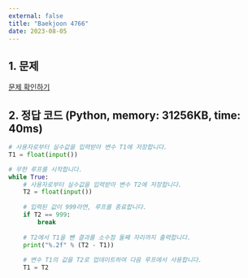 ```yaml
---
external: false
title: "Baekjoon 4766"
date: 2023-08-05
---
```


## 1. 문제

[문제 확인하기](https://www.acmicpc.net/problem/4766)

## 2. 정답 코드 (Python, memory: 31256KB, time: 40ms)

```python
# 사용자로부터 실수값을 입력받아 변수 T1에 저장합니다.
T1 = float(input())

# 무한 루프를 시작합니다.
while True:
    # 사용자로부터 실수값을 입력받아 변수 T2에 저장합니다.
    T2 = float(input())
    
    # 입력된 값이 999라면, 루프를 종료합니다.
    if T2 == 999:
        break
    
    # T2에서 T1을 뺀 결과를 소수점 둘째 자리까지 출력합니다.
    print("%.2f" % (T2 - T1))
    
    # 변수 T1의 값을 T2로 업데이트하여 다음 루프에서 사용합니다.
    T1 = T2
```
